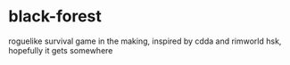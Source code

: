 # black-forest
roguelike survival game in the making, inspired by cdda and rimworld hsk, hopefully it gets somewhere 
